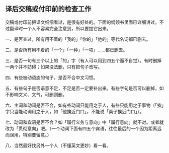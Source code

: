 ## 译后交稿或付印前的检查工作

交稿或付印前把译文细细看过，是很有好处的。下面的纲领书里面已详细讲过，不过翻译时一个人不容易完全注意到，所以要提它出来。

一、是否查过，所有用不着的「我的」「你的」「他的」等代名词都已删去。

二、是否所有用不着的「一个」「一种」「一项」……都已删去。

三、是否一句有三个以上的「的」字（有人可以用到四五个而不自觉）。有时删掉一两个并不妨碍；如果没法删，只有把句子改写。

四、有些被动语态的句子，是否不合中文习惯。

五、有些句子是否语意不足，不足是否一定要补出来。有些字句是否可以删掉，如不影响文义、文气，可删则删。

六、主词和动词是否不合，如有些动词只能用之于人，有些只能用之于事物（「挨」字只当能动词用之于人，如「他挨近门口」，不能说「桌子挨近门口」）。

七、动词和宾语是否不合？如「履行义务与意向」中「履行意向」就不对。或者就改为「贯彻意向」吧。（一个动词下面有四五个宾语，往往最后的一个因为距离远而误用，特别要留意。）

八、当然最好找另外一个人（不懂英文更妙）看一看。


